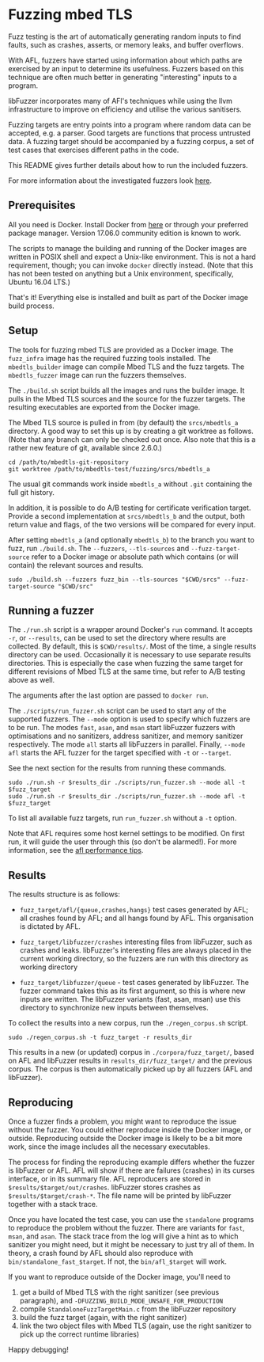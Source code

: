 # Fuzzing mbed TLS

Fuzz testing is the art of automatically generating random inputs to find
faults, such as crashes, asserts, or memory leaks, and buffer overflows.

With AFL, fuzzers have started using information about which paths are
exercised by an input to determine its usefulness. Fuzzers based on this
technique are often much better in generating "interesting" inputs to a
program.

libFuzzer incorporates many of AFl's techniques while using the llvm
infrastructure to improve on efficiency and utilise the various sanitisers.

Fuzzing targets are entry points into a program where random data can be
accepted, e.g. a parser. Good targets are functions that process untrusted
data. A fuzzing target should be accompanied by a fuzzing corpus, a set of
test cases that exercises different paths in the code.

This README gives further details about how to run the included fuzzers.

For more information about the investigated fuzzers look
[here](https://confluence.arm.com/display/IoTBU/tools+analysis).

## Prerequisites

All you need is Docker. Install Docker from [here](www.docker.com) or through
your preferred package manager. Version 17.06.0 community edition is known to
work.

The scripts to manage the building and running of the Docker images are written
in POSIX shell and expect a Unix-like environment. This is not a hard
requirement, though; you can invoke `docker` directly instead. (Note that this
has not been tested on anything but a Unix environment, specifically, Ubuntu
16.04 LTS.)

That's it! Everything else is installed and built as part of the Docker image
build process.

## Setup

The tools for fuzzing mbed TLS are provided as a Docker image. The `fuzz_infra`
image has the required fuzzing tools installed. The `mbedtls_builder` image can
compile Mbed TLS and the fuzz targets. The `mbedtls_fuzzer` image can run the
fuzzers themselves.

The `./build.sh` script builds all the images and runs the builder image. It
pulls in the Mbed TLS sources and the source for the fuzzer targets. The
resulting executables are exported from the Docker image.

The Mbed TLS source is pulled in from (by default) the `srcs/mbedtls_a`
directory. A good way to set this up is by creating a git worktree as follows.
(Note that any branch can only be checked out once. Also note that this is a
rather new feature of git, available since 2.6.0.)

```
cd /path/to/mbedtls-git-repository
git worktree /path/to/mbedtls-test/fuzzing/srcs/mbedtls_a
```

The usual git commands work inside `mbedtls_a` without `.git` containing the
full git history.

In addition, it is possible to do A/B testing for certificate verification
target. Provide a second implementation at `srcs/mbedtls_b` and the output,
both return value and flags, of the two versions will be compared for every
input.

After setting `mbedtls_a` (and optionally `mbedtls_b`) to the branch you want
to fuzz, run `./build.sh`. The `--fuzzers`, `--tls-sources` and
`--fuzz-target-source` refer to a Docker image or absolute path which contains
(or will contain) the relevant sources and results.

```
sudo ./build.sh --fuzzers fuzz_bin --tls-sources "$CWD/srcs" --fuzz-target-source "$CWD/src"
```

## Running a fuzzer

The `./run.sh` script is a wrapper around Docker's `run` command. It accepts
`-r`, or `--results`, can be used to set the directory where results are
collected. By default, this is `$CWD/results/`. Most of the time, a single
results directory can be used. Occasionally it is necessary to use separate
results directories. This is especially the case when fuzzing the same target
for different revisions of Mbed TLS at the same time, but refer to A/B testing
above as well.

The arguments after the last option are passed to `docker run`.

The `./scripts/run_fuzzer.sh` script can be used to start any of the supported
fuzzers. The `--mode` option is used to specify which fuzzers are to be run.
The modes `fast`, `asan`, and `msan` start libFuzzer fuzzers with optimisations
and no sanitizers, address sanitizer, and memory sanitizer respectively. The
mode `all` starts all libFuzzers in parallel. Finally, `--mode afl` starts the
AFL fuzzer for the target specified with `-t` or `--target`.

See the next section for the results from running these commands.

```
sudo ./run.sh -r $results_dir ./scripts/run_fuzzer.sh --mode all -t $fuzz_target
sudo ./run.sh -r $results_dir ./scripts/run_fuzzer.sh --mode afl -t $fuzz_target
```

To list all available fuzz targets, run `run_fuzzer.sh` without a `-t` option.

Note that AFL requires some host kernel settings to be modified. On first run,
it will guide the user through this (so don't be alarmed!). For more
information, see the [afl performance
tips](https://github.com/mirrorer/afl/blob/master/docs/perf_tips.txt).

## Results

The results structure is as follows:

- `fuzz_target/afl/{queue,crashes,hangs}`
                  test cases generated by AFL; all crashes found by AFL; and
                  all hangs found by AFL. This organisation is dictated by AFL.

- `fuzz_target/libfuzzer/crashes`
                  interesting files from libFuzzer, such as crashes and leaks.
                  libFuzzer's interesting files are always placed in the
                  current working directory, so the fuzzers are run with this
                  directory as working directory

- `fuzz_target/libfuzzer/queue`
                - test cases generated by libFuzzer. The fuzzer command takes
                  this as its first argument, so this is where new inputs are
                  written. The libFuzzer variants (fast, asan, msan) use this
                  directory to synchronize new inputs between themselves.

To collect the results into a new corpus, run the `./regen_corpus.sh` script.

```
sudo ./regen_corpus.sh -t fuzz_target -r results_dir
```

This results in a new (or updated) corpus in `./corpora/fuzz_target/`, based on
AFL and libFuzzer results in `results_dir/fuzz_target/` and the previous
corpus. The corpus is then automatically picked up by all fuzzers (AFL and
libFuzzer).

## Reproducing

Once a fuzzer finds a problem, you might want to reproduce the issue without
the fuzzer. You could either reproduce inside the Docker image, or outside.
Reproducing outside the Docker image is likely to be a bit more work, since the
image includes all the necessary executables.

The process for finding the reproducing example differs whether the fuzzer is
libFuzzer or AFL. AFL will show if there are failures (crashes) in its curses
interface, or in its summary file. AFL reproducers are stored in
`$results/$target/out/crashes`. libFuzzer stores crashes as
`$results/$target/crash-*`. The file name will be printed by libFuzzer together
with a stack trace.

Once you have located the test case, you can use the `standalone` programs to
reproduce the problem without the fuzzer. There are variants for `fast`,
`msan`, and `asan`. The stack trace from the log will give a hint as to which
sanitizer you might need, but it might be necessary to just try all of them.
In theory, a crash found by AFL should also reproduce with
`bin/standalone_fast_$target`. If not, the `bin/afl_$target` will work.

If you want to reproduce outside of the Docker image, you'll need to
1.  get a build of Mbed TLS with the right sanitizer (see previous paragraph),
    and `-DFUZZING_BUILD_MODE_UNSAFE_FOR_PRODUCTION`
2.  compile `StandaloneFuzzTargetMain.c` from the libFuzzer repository
3.  build the fuzz target (again, with the right sanitizer)
4.  link the two object files with Mbed TLS (again, use the right sanitizer to
    pick up the correct runtime libraries)

Happy debugging!
